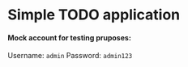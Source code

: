 # Simple TODO application

#### Mock account for testing pruposes:

Username: <code>admin</code>
Password: <code>admin123</code>
